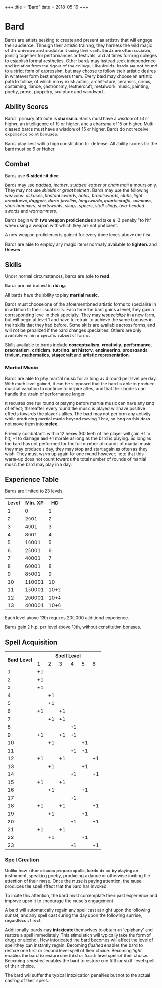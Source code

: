 +++
title = "Bard"
date = 2018-05-19
+++

# Bard

Bards are artists seeking to create and present an artistry that will engage their audience.
Through their artistic training, they harness the wild magic of the universe and modulate it using their craft.
Bards are often sociable, joining together for performances or festivals, and at times forming colleges to establish formal aesthetics.
Other bards may instead seek independence and isolation from the rigour of the college.
Like druids, bards are not bound to a strict form of expression, but may choose to follow their artistic desires in whatever form best empowers them.
Every bard may choose an artistic path to follow, of which many exist: acting, architecture, ceramics, circus, costuming, dance, gastronomy, leathercraft, metalwork, music, painting, poetry, prose, puppetry, sculpture and woodwork.

## Ability Scores

Bards' primary attribute is **charisma**.
Bards must have a wisdom of 13 or higher, an intelligence of 10 or higher, and a charisma of 15 or higher.
Multi-classed bards must have a wisdom of 15 or higher.
Bards do not receive experience point bonuses.

Bards play best with a high constitution for defense.
All ability scores for the bard must be 6 or higher.

## Combat

Bards use **6-sided hit dice**.

Bards may use *padded*, *leather*, *studded leather* or *chain mail* armours only.
They may not use *shields* or *great helmets*.
Bards may use the following weapons: *ankuses*, *bastard swords*, *bolas*, *broadswords*, *clubs*, *light crossbows*, *daggers*, *darts*, *javelins*, *longswords*, *quarterstaffs*, *scimitars*, *short hammers*, *shortswords*, *slings*, *spears*, *staff slings*, *two-handed swords* and *warhammers*.

Bards begin with **two weapon proficiencies** and take a -3 penalty "to hit" when using a weapon with which they are not proficient.

A new weapon proficiency is gained for every three levels above the first.

Bards are able to employ any magic items normally available to **fighters** and **thieves**.

## Skills

Under normal circumstances, bards are able to **read**.

Bards are not trained in **riding**.

All bards have the ability to play **martial music**.

Bards must choose one of the aforementioned artistic forms to specialize in in addition to their usual skills.
Each time the bard gains a level, they gain a corresponding level in their specialty.
They may *respecialize* in a new form, but will begin at level 1 and have to retrain to achieve the same bonuses in their skills that they had before.
Some skills are available across forms, and will not be penalized if the bard changes specialties.
Others are only available within a specific subset of forms.

Skills available to bards include **conceptualism**, **creativity**, **performance**, **pragmatism**, **criticism**, **tutoring**, **art history**, **engineering**, **propaganda**, **trivium**, **mathematics**, **stagecraft** and **artistic representation**.

### Martial Music

Bards are able to play martial music for as long as 4 round per level per day.
With each level gained, it can be supposed that the bard is able to produce musical variation to continue to inspire allies, and that their bodies can handle the strain of performance longer.

It requires one full round of playing before martial music can have any kind of effect; thereafter, every round the music is played will have positive effects towards the player's allies.
The bard may not perform any activity while producing martial music beyond moving 1 hex, so long as this does not move them into **melee**.

Friendly combatants within 12 hexes (60 feet) of the player will gain +1 to hit, +1 to damage and +1 morale as long as the bard is playing.
So long as the bard has not performed for the full number of rounds of martial music they may produce a day, they may stop and start again as often as they wish.
They must warm up again for one round however; note that this warm-up does not count towards the total number of rounds of martial music the bard may play in a day.

## Experience Table

Bards are limited to 23 levels.

<table>
<tr><th>Level</th><th>Min. XP</th><th>HD</th></tr>
<tr><td>1</td><td>0</td><td>1</td></tr>
<tr><td>2</td><td>2001</td><td>2</td></tr>
<tr><td>3</td><td>4001</td><td>3</td></tr>
<tr><td>4</td><td>8001</td><td>4</td></tr>
<tr><td>5</td><td>16001</td><td>5</td></tr>
<tr><td>6</td><td>25001</td><td>6</td></tr>
<tr><td>7</td><td>40001</td><td>7</td></tr>
<tr><td>8</td><td>60001</td><td>8</td></tr>
<tr><td>9</td><td>85001</td><td>9</td></tr>
<tr><td>10</td><td>110001</td><td>10</td></tr>
<tr><td>11</td><td>150001</td><td>10+2</td></tr>
<tr><td>12</td><td>200001</td><td>10+4</td></tr>
<tr><td>13</td><td>400001</td><td>10+6</td></tr>
</table>

Each level above 13th requires 200,000 additional experience.

Bards gain 2 h.p. per level above 10th, without constitution bonuses.

## Spell Acquisition

<table>
  <tr> <th rowspan="2">Bard Level</th> <th colspan="6">Spell Level</th> </tr>
  <tr> <td>1</td> <td>2</td> <td>3</td> <td>4</td> <td>5</td> <td>6</td> </tr>
  <tr> <td>1</td> <td>+1</td> <td></td> <td></td> <td></td> <td></td> <td></td> </tr>
  <tr> <td>2</td> <td>+1</td> <td></td> <td></td> <td></td> <td></td> <td></td> </tr>
  <tr> <td>3</td> <td>+1</td> <td></td> <td></td> <td></td> <td></td> <td></td> </tr>
  <tr> <td>4</td> <td></td> <td>+1</td> <td></td> <td></td> <td></td> <td></td> </tr>
  <tr> <td>5</td> <td></td> <td>+1</td> <td></td> <td></td> <td></td> <td></td> </tr>
  <tr> <td>6</td> <td>+1</td> <td></td> <td>+1</td> <td></td> <td></td> <td></td> </tr>
  <tr> <td>7</td> <td></td> <td>+1</td> <td>+1</td> <td></td> <td></td> <td></td> </tr>
  <tr> <td>8</td> <td></td> <td></td> <td></td> <td>+1</td> <td></td> <td></td> </tr>
  <tr> <td>9</td> <td>+1</td> <td></td> <td>+1</td> <td>+1</td> <td></td> <td></td> </tr>
  <tr> <td>10</td> <td></td> <td>+1</td> <td></td> <td></td> <td>+1</td> <td></td> </tr>
  <tr> <td>11</td> <td></td> <td></td> <td></td> <td>+1</td> <td>+1</td> <td></td> </tr>
  <tr> <td>12</td> <td>+1</td> <td></td> <td>+1</td> <td></td> <td></td> <td>+1</td> </tr>
  <tr> <td>13</td> <td></td> <td>+1</td> <td></td> <td></td> <td>+1</td> <td></td> </tr>
  <tr> <td>14</td> <td></td> <td></td> <td></td> <td>+1</td> <td></td> <td>+1</td> </tr>
  <tr> <td>15</td> <td>+1</td> <td></td> <td>+1</td> <td></td> <td></td> <td></td> </tr>
  <tr> <td>16</td> <td></td> <td>+1</td> <td></td> <td></td> <td>+1</td> <td></td> </tr>
  <tr> <td>17</td> <td></td> <td></td> <td></td> <td>+1</td> <td></td> <td></td> </tr>
  <tr> <td>18</td> <td>+1</td> <td></td> <td>+1</td> <td></td> <td></td> <td>+1</td> </tr>
  <tr> <td>19</td> <td></td> <td>+1</td> <td></td> <td></td> <td>+1</td> <td></td> </tr>
  <tr> <td>20</td> <td></td> <td></td> <td></td> <td>+1</td> <td></td> <td>+1</td> </tr>
  <tr> <td>21</td> <td>+1</td> <td></td> <td>+1</td> <td></td> <td></td> <td></td> </tr>
  <tr> <td>22</td> <td></td> <td>+1</td> <td></td> <td></td> <td>+1</td> <td></td> </tr>
  <tr> <td>23</td> <td></td> <td></td> <td></td> <td>+1</td> <td></td> <td>+1</td> </tr>
</table>

### Spell Creation

Unlike how other classes prepare spells, bards do so by playing an instrument, speaking poetry, producing a dance or otherwise inciting the attention of their muse.
Once the muse is paying attention, the muse produces the spell effect that the bard has invoked.

To incite this attention, the bard must contemplate their past experience and improve upon it to encourage the muse's engagement.

A bard will automatically regain any spell cast at night upon the following sunset, and any spell cast during the day upon the following sunrise, regardless of rest.

Additionally, bards may **intoxicate** themselves to obtain an 'epiphany' and restore a spell immediately.
This stimulation will typically take the form of drugs or alcohol.
How intoxicated the bard becomes will affect the level of spell they can instantly regain.
Becoming *flushed* enables the bard to restore one first or second level spell of their choice.
Becoming *tight* enables the bard to restore one third or fourth level spell of their choice.
Becoming *smashed* enables the bard to restore one fifth or sixth level spell of their choice.

The bard will suffer the typical intoxication penalties but not to the actual casting of their spells.
